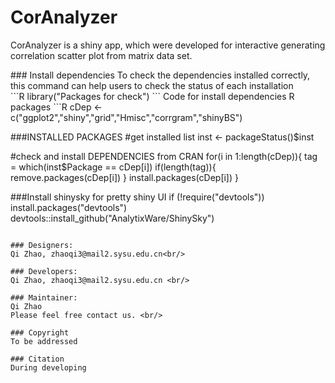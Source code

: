 CorAnalyzer
=============
<p> CorAnalyzer is a shiny app, which were developed for interactive generating correlation scatter plot from matrix data set.</p>
### Install dependencies
To check the dependencies installed correctly, this command can help users to check the status of each installation<br/>
```R
library("Packages for check")
```
Code for install dependencies R packages 
```R
cDep <- c("ggplot2","shiny","grid","Hmisc","corrgram","shinyBS")

###INSTALLED PACKAGES
#get installed list
inst <- packageStatus()$inst

#check and install DEPENDENCIES from CRAN
for(i in 1:length(cDep)){
  tag = which(inst$Package == cDep[i])
  if(length(tag)){
    remove.packages(cDep[i])
  }
  install.packages(cDep[i])
}

###Install shinysky for pretty shiny UI
if (!require("devtools"))
  install.packages("devtools")
devtools::install_github("AnalytixWare/ShinySky")
```

### Designers:
Qi Zhao, zhaoqi3@mail2.sysu.edu.cn<br/>

### Developers:
Qi Zhao, zhaoqi3@mail2.sysu.edu.cn <br/>

### Maintainer:
Qi Zhao
Please feel free contact us. <br/>

### Copyright
To be addressed

### Citation 
During developing
